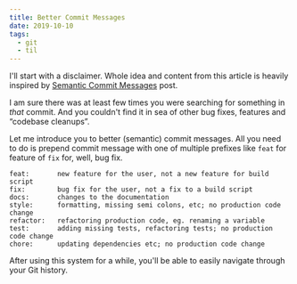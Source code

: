 ```yaml
---
title: Better Commit Messages
date: 2019-10-10
tags:
  - git
  - til
---
```


I'll start with a disclaimer. Whole idea and content from this article is heavily inspired by [Semantic Commit Messages](https://seesparkbox.com/foundry/semantic_commit_messages) post.

I am sure there was at least few times you were searching for something in _that_ commit. And you couldn't find it in sea of other bug fixes, features and “codebase cleanups”.

Let me introduce you to better (semantic) commit messages. All you need to do is prepend commit message with one of multiple prefixes like `feat` for feature of `fix` for, well, bug fix.

```text
feat:       new feature for the user, not a new feature for build script
fix:        bug fix for the user, not a fix to a build script
docs:       changes to the documentation
style:      formatting, missing semi colons, etc; no production code change
refactor:   refactoring production code, eg. renaming a variable
test:       adding missing tests, refactoring tests; no production code change
chore:      updating dependencies etc; no production code change
```

After using this system for a while, you'll be able to easily navigate through your Git history.
